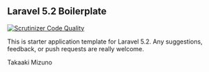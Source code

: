 ## Laravel 5.2 Boilerplate

[![Scrutinizer Code Quality](https://scrutinizer-ci.com/g/takaaki-mizuno/laravel-boilerplate/badges/quality-score.png?b=master)](https://scrutinizer-ci.com/g/takaaki-mizuno/laravel-boilerplate/?branch=master)

This is starter application template for Laravel 5.2.
Any suggestions, feedback, or push requests are really welcome.

Takaaki Mizuno
